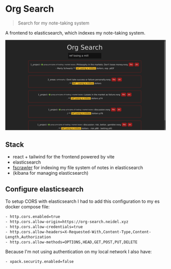 # Org Search

> Search for my note-taking system

A frontend to elasticsearch, which indexes my note-taking system.

![Search screen](./docs/screenshot.png)

## Stack

- react + tailwind for the frontend powered by vite
- elasticsearch
- [fscrawler](https://github.com/dadoonet/fscrawler) for indexing my file system of notes in elasticsearch
- (kibana for managing elasticsearch)

## Configure elasticsearch

To setup CORS with elasticsearch I had to add this configuration to my es
docker compose file:

```
- http.cors.enabled=true
- http.cors.allow-origin=https://org-search.neidel.xyz
- http.cors.allow-credentials=true
- http.cors.allow-headers=X-Requested-With,Content-Type,Content-Length,Authorization
- http.cors.allow-methods=OPTIONS,HEAD,GET,POST,PUT,DELETE
```

Because I'm not using authentication on my local network I also have:

```
- xpack.security.enabled=false
```
